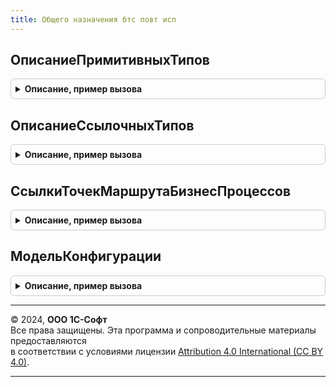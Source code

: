 ```yaml
---
title: Общего назначения бтс повт исп
---
```



## ОписаниеПримитивныхТипов
<details style="margin: 1em 0; padding: 0.5em; border: 1px solid #ccc; border-radius: 6px;">

<summary style="font-weight: bold; cursor: pointer;">Описание, пример вызова</summary>

```bsl

// Возвращает описание тиров, содержащее примитивные типы.
//
// Возвращаемое значение:
//   ОписаниеТипов - описание.
//
Функция ОписаниеПримитивныхТипов() Экспорт
```

Пример вызова
```bsl
Результат = ОбщегоНазначенияБТСПовтИсп.ОписаниеПримитивныхТипов() 
```
</details>

## ОписаниеСсылочныхТипов
<details style="margin: 1em 0; padding: 0.5em; border: 1px solid #ccc; border-radius: 6px;">

<summary style="font-weight: bold; cursor: pointer;">Описание, пример вызова</summary>

```bsl

// Возвращает описание типов, содержащее все ссылочные типы объектов метаданных, существующих
// в конфигурации.
//
// Возвращаемое значение:
//   ОписаниеТипов - описание.
//
Функция ОписаниеСсылочныхТипов() Экспорт
```

Пример вызова
```bsl
Результат = ОбщегоНазначенияБТСПовтИсп.ОписаниеСсылочныхТипов() 
```
</details>

## СсылкиТочекМаршрутаБизнесПроцессов
<details style="margin: 1em 0; padding: 0.5em; border: 1px solid #ccc; border-radius: 6px;">

<summary style="font-weight: bold; cursor: pointer;">Описание, пример вызова</summary>

```bsl

// Возвращает ссылки точек маршрута бизнес-процессов.
//
// Возвращаемое значение:
//   ФиксированноеСоответствие из КлючИЗнчение:
//    * Ключ - Тип - тип ТочкаМаршрутаБизнесПроцессаСсылка,
//    * Значение - Строка - имя бизнес-процесса.
//
Функция СсылкиТочекМаршрутаБизнесПроцессов() Экспорт
```

Пример вызова
```bsl
Результат = ОбщегоНазначенияБТСПовтИсп.СсылкиТочекМаршрутаБизнесПроцессов() 
```
</details>

## МодельКонфигурации
<details style="margin: 1em 0; padding: 0.5em; border: 1px solid #ccc; border-radius: 6px;">

<summary style="font-weight: bold; cursor: pointer;">Описание, пример вызова</summary>

```bsl

// Модель конфигурации.
//
// Возвращаемое значение:
//  ФиксированнаяСтруктура - модель конфигурации:
// * ВсеПеречисления - ФиксированноеСоответствие из КлючИЗначение:
//    ** Ключ - ОбъектМетаданныхПеречисление
//    ** Значение - Булево
// * ВсеСправочники - ФиксированноеСоответствие из КлючИЗначение:
//    ** Ключ - ОбъектМетаданныхСправочник
//    ** Значение - Булево
// * ВсеПланыВидовХарактеристик - ФиксированноеСоответствие из КлючИЗначение:
//    ** Ключ - ОбъектМетаданныхПланВидовХарактеристик
//    ** Значение - Булево
// * ВсеПланыСчетов - ФиксированноеСоответствие из КлючИЗначение:
//    ** Ключ - ОбъектМетаданныхПланСчетов
//    ** Значение - Булево
// * ВсеПланыВидовРасчета - ФиксированноеСоответствие из КлючИЗначение:
//    ** Ключ - ОбъектМетаданныхПланВидовРасчета
//    ** Значение - Булево
// * ВсеПланыОбмена - ФиксированноеСоответствие из КлючИЗначение:
//    ** Ключ - ОбъектМетаданныхПланОбмена
//    ** Значение - Булево
// * ВсеНаборыЗаписей - ФиксированноеСоответствие из КлючИЗначение:
//    ** Ключ - ОбъектМетаданных
//    ** Значение - Булево
// * ВсеРегистрыСведений - ФиксированноеСоответствие из КлючИЗначение:
//    ** Ключ - ОбъектМетаданныхРегистрСведений
//    ** Значение - Булево
// * ВсеРегистрыНакопления - ФиксированноеСоответствие из КлючИЗначение:
//    ** Ключ - ОбъектМетаданныхРегистрНакопления
//    ** Значение - Булево
// * ВсеРегистрыБухгалтерии - ФиксированноеСоответствие из КлючИЗначение:
//    ** Ключ - ОбъектМетаданныхРегистрБухгалтерии
//    ** Значение - Булево
// * ВсеРегистрыРасчета - ФиксированноеСоответствие из КлючИЗначение:
//    ** Ключ - ОбъектМетаданныхРегистрРасчета
//    ** Значение - Булево
// * ВсеНезависимыеНаборыЗаписей - ФиксированноеСоответствие из КлючИЗначение:
//    ** Ключ - ОбъектМетаданных
//    ** Значение - Булево
// * ВсеСсылочныеДанныеПоддерживающиеПредопределенныеЭлементы - ФиксированноеСоответствие из КлючИЗначение:
//    ** Ключ - ОбъектМетаданных
//    ** Значение - Булево
// * ВсеНаборыЗаписейПоследовательности - ФиксированноеСоответствие из КлючИЗначение:
//    ** Ключ - ОбъектМетаданных
//    ** Значение - Булево
// * ВсеНаборыЗаписейПерерасчета - ФиксированноеСоответствие из КлючИЗначение:
//    ** Ключ - ОбъектМетаданных
//    ** Значение - Булево
Функция МодельКонфигурации() Экспорт
```

Пример вызова
```bsl
Результат = ОбщегоНазначенияБТСПовтИсп.МодельКонфигурации() 
```
</details>

---

© 2024, **ООО 1С-Софт**  
Все права защищены. Эта программа и сопроводительные материалы предоставляются  
в соответствии с условиями лицензии [Attribution 4.0 International (CC BY 4.0)](https://creativecommons.org/licenses/by/4.0/legalcode).

---
